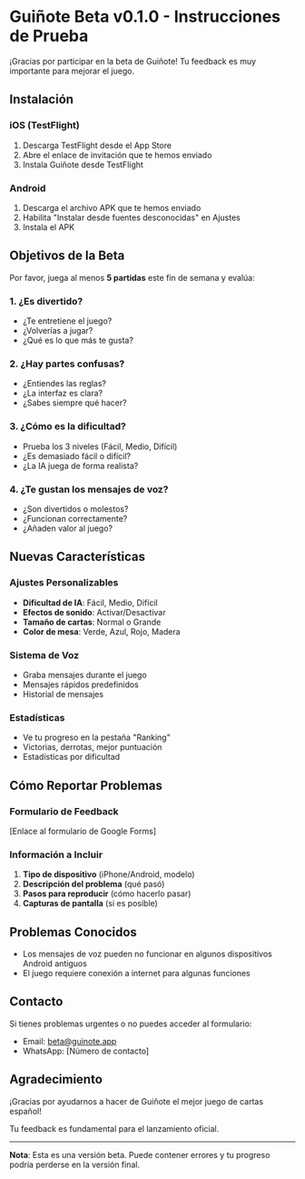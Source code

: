 # Guiñote Beta v0.1.0 - Instrucciones de Prueba

¡Gracias por participar en la beta de Guiñote! Tu feedback es muy importante para mejorar el juego.

## Instalación

### iOS (TestFlight)
1. Descarga TestFlight desde el App Store
2. Abre el enlace de invitación que te hemos enviado
3. Instala Guiñote desde TestFlight

### Android
1. Descarga el archivo APK que te hemos enviado
2. Habilita "Instalar desde fuentes desconocidas" en Ajustes
3. Instala el APK

## Objetivos de la Beta

Por favor, juega al menos **5 partidas** este fin de semana y evalúa:

### 1. ¿Es divertido?
- ¿Te entretiene el juego?
- ¿Volverías a jugar?
- ¿Qué es lo que más te gusta?

### 2. ¿Hay partes confusas?
- ¿Entiendes las reglas?
- ¿La interfaz es clara?
- ¿Sabes siempre qué hacer?

### 3. ¿Cómo es la dificultad?
- Prueba los 3 niveles (Fácil, Medio, Difícil)
- ¿Es demasiado fácil o difícil?
- ¿La IA juega de forma realista?

### 4. ¿Te gustan los mensajes de voz?
- ¿Son divertidos o molestos?
- ¿Funcionan correctamente?
- ¿Añaden valor al juego?

## Nuevas Características

### Ajustes Personalizables
- **Dificultad de IA**: Fácil, Medio, Difícil
- **Efectos de sonido**: Activar/Desactivar
- **Tamaño de cartas**: Normal o Grande
- **Color de mesa**: Verde, Azul, Rojo, Madera

### Sistema de Voz
- Graba mensajes durante el juego
- Mensajes rápidos predefinidos
- Historial de mensajes

### Estadísticas
- Ve tu progreso en la pestaña "Ranking"
- Victorias, derrotas, mejor puntuación
- Estadísticas por dificultad

## Cómo Reportar Problemas

### Formulario de Feedback
[Enlace al formulario de Google Forms]

### Información a Incluir
1. **Tipo de dispositivo** (iPhone/Android, modelo)
2. **Descripción del problema** (qué pasó)
3. **Pasos para reproducir** (cómo hacerlo pasar)
4. **Capturas de pantalla** (si es posible)

## Problemas Conocidos

- Los mensajes de voz pueden no funcionar en algunos dispositivos Android antiguos
- El juego requiere conexión a internet para algunas funciones

## Contacto

Si tienes problemas urgentes o no puedes acceder al formulario:
- Email: beta@guinote.app
- WhatsApp: [Número de contacto]

## Agradecimiento

¡Gracias por ayudarnos a hacer de Guiñote el mejor juego de cartas español!

Tu feedback es fundamental para el lanzamiento oficial.

---

**Nota**: Esta es una versión beta. Puede contener errores y tu progreso podría perderse en la versión final.
